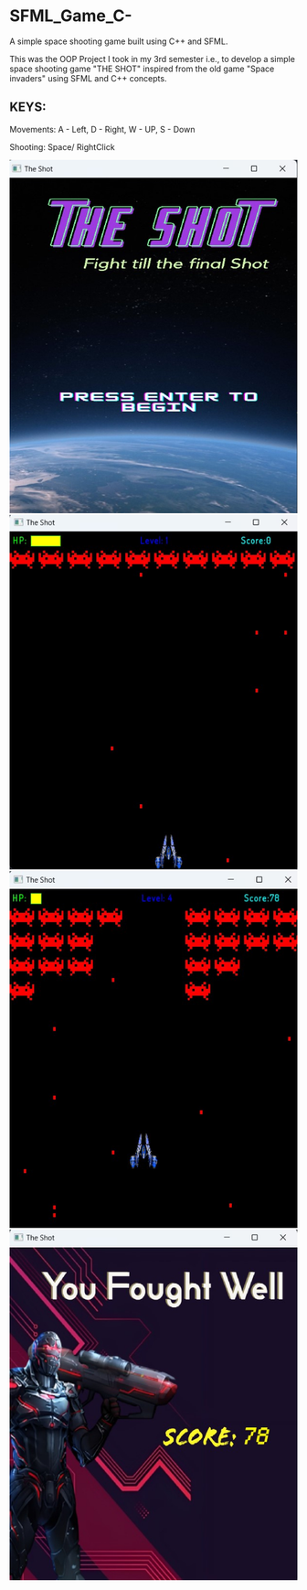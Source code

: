 # SFML_Game_C-
A simple space shooting game built using C++ and SFML.

This was the OOP Project I took in my 3rd semester i.e., to develop a simple space shooting game "THE SHOT" inspired from the old game "Space invaders" using SFML and C++ concepts.


KEYS:
------
Movements: A - Left,
           D - Right,
           W - UP,
           S - Down

Shooting:  Space/ RightClick

![intro Page](https://github.com/Ashraf-mE/SFML_CPP_Game/blob/main/assests/IntroPage.jpg "Intro Page")
![intro Page](https://github.com/Ashraf-mE/SFML_CPP_Game/blob/main/assests/Level1.jpg "Level1 Page")
![intro Page](https://github.com/Ashraf-mE/SFML_CPP_Game/blob/main/assests/Level4.jpg "Level4 Page")
![intro Page](https://github.com/Ashraf-mE/SFML_CPP_Game/blob/main/assests/OutroPage.jpg "Outro Page")


